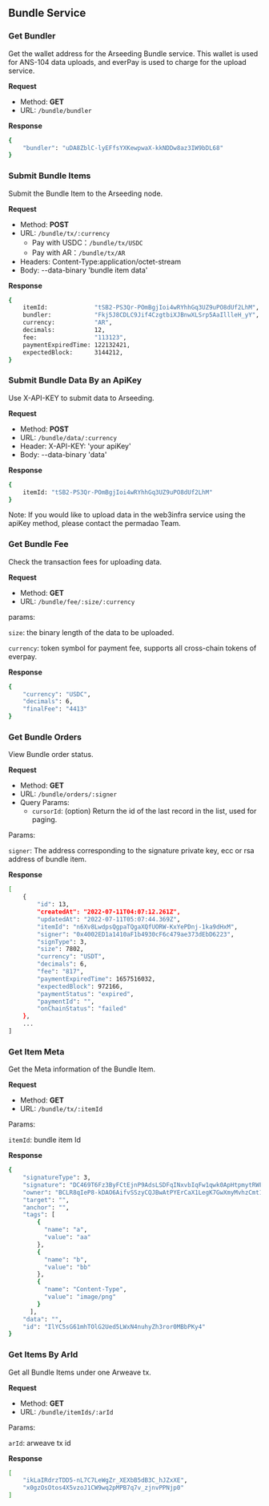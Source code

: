 ## Bundle Service

### Get Bundler

Get the wallet address for the Arseeding Bundle service. This wallet is used for ANS-104 data uploads, and everPay is used to charge for the upload service.

**Request**

- Method: **GET**
- URL: `/bundle/bundler`

**Response**

```bash
{
    "bundler": "uDA8ZblC-lyEFfsYXKewpwaX-kkNDDw8az3IW9bDL68"
}
```

### Submit Bundle Items

Submit the Bundle Item to the Arseeding node.

**Request**

- Method: **POST**
- URL: `/bundle/tx/:currency`
  - Pay with USDC：`/bundle/tx/USDC`
  - Pay with AR：`/bundle/tx/AR`
- Headers: Content-Type:application/octet-stream
- Body:
  --data-binary 'bundle item data'

**Response**

```bash
{
    itemId:             "tSB2-PS3Qr-POmBgjIoi4wRYhhGq3UZ9uPO8dUf2LhM",
    bundler:            "Fkj5J8CDLC9Jif4CzgtbiXJBnwXLSrp5AaIllleH_yY",
    currency:           "AR",
    decimals:           12,
    fee:                "113123",
    paymentExpiredTime: 122132421,
    expectedBlock:      3144212,
}

```

### Submit Bundle Data By an ApiKey

Use X-API-KEY to submit data to Arseeding.

**Request**

- Method: **POST**
- URL: `/bundle/data/:currency`
- Header: X-API-KEY: 'your apiKey'
- Body: --data-binary 'data'

**Response**

```bash
{
    itemId: "tSB2-PS3Qr-POmBgjIoi4wRYhhGq3UZ9uPO8dUf2LhM"
}

```

Note: If you would like to upload data in the web3infra service using the apiKey method, please contact the permadao Team.

### Get Bundle Fee

Check the transaction fees for uploading data.

**Request**

- Method: **GET**
- URL: `/bundle/fee/:size/:currency`

params:

`size`: the binary length of the data to be uploaded.

`currency`: token symbol for payment fee, supports all cross-chain tokens of everpay.

**Response**

```bash
{
    "currency": "USDC",
    "decimals": 6,
    "finalFee": "4413"
}

```

### Get Bundle Orders

View Bundle order status.

**Request**

- Method: **GET**
- URL: `/bundle/orders/:signer`
- Query Params:
  - `cursorId`: (option) Return the id of the last record in the list, used for paging.

Params:

`signer`: The address corresponding to the signature private key, ecc or rsa address of bundle item.

**Response**

```bash
[
    {
        "id": 13,
        "createdAt": "2022-07-11T04:07:12.261Z",
        "updatedAt": "2022-07-11T05:07:44.369Z",
        "itemId": "n6Xv8LwdpsQgpaTQgaXQfUORW-KxYePDnj-1ka9dHxM",
        "signer": "0x4002ED1a1410aF1b4930cF6c479ae373dEbD6223",
        "signType": 3,
        "size": 7802,
        "currency": "USDT",
        "decimals": 6,
        "fee": "817",
        "paymentExpiredTime": 1657516032,
        "expectedBlock": 972166,
        "paymentStatus": "expired",
        "paymentId": "",
        "onChainStatus": "failed"
    },
    ...
]

```

### Get Item Meta

Get the Meta information of the Bundle Item.

**Request**

- Method: **GET**
- URL: `/bundle/tx/:itemId`

Params:

`itemId`: bundle item Id

**Response**

```bash
{
    "signatureType": 3,
    "signature": "DC469T6Fz3ByFCtEjnP9AdsLSDFqINxvbIqFw1qwk0ApHtpmytRWFHZeY2gBN9nXopzY7Sbi9u5U6UcpPrwPlxs",
    "owner": "BCLR8qIeP8-kDAO6AifvSSzyCQJBwAtPYErCaX1LegK7GwXmyMvhzCmt1x6vLw4xixiOrI34ObhU2e1RGW5YNXo",
    "target": "",
    "anchor": "",
    "tags": [
        {
          "name": "a",
          "value": "aa"
        },
        {
          "name": "b",
          "value": "bb"
        },
        {
          "name": "Content-Type",
          "value": "image/png"
        }
      ],
    "data": "",
    "id": "IlYC5sG61mhTOlG2Ued5LWxN4nuhyZh3ror0MBbPKy4"
}

```

### Get Items By ArId

Get all Bundle Items under one Arweave tx.

**Request**

- Method: **GET**
- URL: `/bundle/itemIds/:arId`

Params:

`arId`: arweave  tx id

**Response**
```Bash
[
    "ikLaIRdrzTDD5-nL7C7LeWgZr_XEXbB5dB3C_hJZxXE",
    "x0gzOsOtos4X5vzoJ1CW9wq2pMPB7q7v_zjnvPPNjp0"
]
```